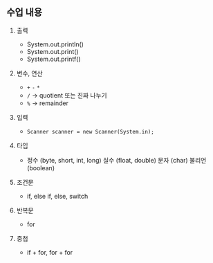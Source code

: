 ## 수업 내용

1. 출력

    - System.out.println()
    - System.out.print()
    - System.out.printf()

2. 변수, 연산

    - `+` `-` `*`
    - `/` -> quotient 또는 진짜 나누기
    - `%` -> remainder

3. 입력

    - `Scanner scanner = new Scanner(System.in);`

4. 타입
    - 정수 (byte, short, int, long) 실수 (float, double) 문자 (char) 불리언 (boolean)

5. 조건문

    - if, else if, else, switch

6. 반복문

    - for

7. 중첩

    - if + for, for + for